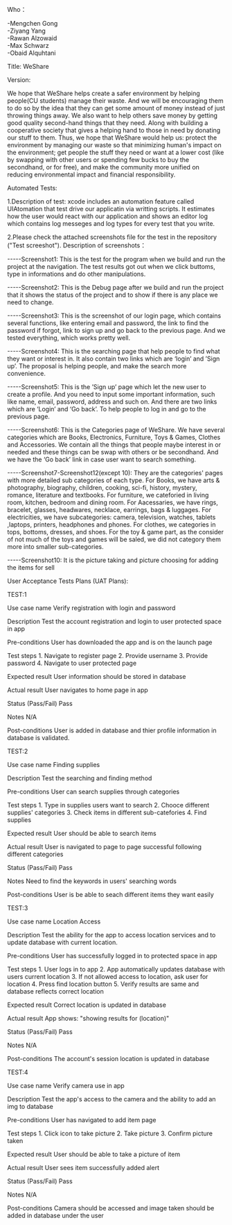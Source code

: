 Who：

-Mengchen Gong  
-Ziyang Yang  
-Rawan Alzowaid  
-Max Schwarz  
-Obaid Alquhtani  


Title: WeShare


Version:

We hope that WeShare helps create a safer environment by helping people(CU students) manage their waste. And we will be encouraging them to do so by the idea that they can get some amount of money instead of just throwing things away. We also want to help others save money by getting good quality second-hand things that they need. Along with building a cooperative society that gives a helping hand to those in need by donating our stuff to them.
Thus, we hope that WeShare would help us: protect the environment by managing our waste so that minimizing human's impact on the environment; get people the stuff they need or want at a lower cost (like by swapping with other users or spending few bucks to buy the secondhand, or for free), and make the community more unified on reducing environmental impact and financial responsibility.


Automated Tests:

1.Description of test: xcode includes an automation feature called UIAtomation that test drive our applicatin via writting scripts. It estimates how the user would react with our application and shows an editor log which contains log messeges and log types for every test that you write. 

2.Please check the attached screenshots file for the test in the repository ("Test screeshot"). Description of screenshots：

-----Screenshot1: This is the test for the program when we build and run the project at the navigation. The test results got out when we click buttoms, type in informations and do other manipulations.

-----Screenshot2: This is the Debug page after we build and run the project that it shows the status of the project and to show if there is any place we need to change.

-----Screenshot3: This is the screenshot of our login page, which contains several functions, like entering email and password, the link to find the password if forgot, link to sign up and go back to the previous page. And we tested everything, which works pretty well.     

-----Screenshot4: This is the searching page that help people to find what they want or interest in. It also contain two links which are ‘login’ and ’Sign up’. The proposal is helping people, and make the search more convenience.

-----Screenshot5: This is the ’Sign up’ page which let the new user to create a profile. And you need to input some important information, such like name, email, password, address and such on. And there are two links which are ‘Login’ and ‘Go back’. To help people to log in and go to the previous page. 

-----Screenshot6: This is the Categories page of WeShare. We have several categories which are Books, Electronics, Furniture, Toys & Games, Clothes and Accessories. We contain all the things that people maybe interest in or needed and these things can be swap with others or be secondhand. And we have the ‘Go back’ link in case user want to search something.

-----Screenshot7-Screenshot12(except 10): They are the categories' pages with more detailed sub categories of each type. For Books, we have arts & photography, biography, children, cooking, sci-fi, history, mystery, romance, literature and textbooks. For furniture, we cateforied in living room, kitchen, bedroom and dining room. For Aacessaries, we have rings, bracelet, glasses, headwares, necklace, earrings, bags & luggages. For electricities, we have subcategories: camera, television, watches, tablets ,laptops, printers, headphones and phones. For clothes, we categories in tops, bottoms, dresses, and shoes. For the toy & game part, as the consider of not much of the toys and games will be saled, we did not category them more into smaller sub-categories.

-----Screenshot10: It is the picture taking and picture choosing for adding the items for sell



User Acceptance Tests Plans (UAT Plans):

TEST:1

Use case name
    Verify registration with login and password

Description
    Test the account registration and login to user protected space in app

Pre-conditions
    User has downloaded the app and is on the launch page

Test steps
    1. Navigate to register page
    2. Provide username
    3. Provide password
    4. Navigate to user protected page

Expected result
    User information should be stored in database

Actual result
    User navigates to home page in app

Status (Pass/Fail)
    Pass

Notes
    N/A

Post-conditions
    User is added in database and thier profile information in database is validated.
    
TEST:2 

Use case name
    Finding supplies

Description
    Test the searching and finding method

Pre-conditions
    User can search supplies through categories

Test steps
    1. Type in supplies users want to search
    2. Chooce different supplies' categories
    3. Check items in different sub-catefories
    4. Find supplies

Expected result
    User should be able to search items

Actual result
    User is navigated to page to page successful following different categories

Status (Pass/Fail)
    Pass

Notes
    Need to find the keywords in users' searching words

Post-conditions
    User is be able to seach different items they want easily
    
TEST:3 

Use case name
    Location Access 

Description
    Test the ability for the app to access location services and to update database with current location.

Pre-conditions
    User has successfully logged in to protected space in app  

Test steps
    1. User logs in to app
    2. App automatically updates database with users current location
    3. If not allowed access to location, ask user for location
    4. Press find location button
    5. Verify results are same and database reflects correct location

Expected result
    Correct location is updated in database  

Actual result
    App shows: "showing results for (location)" 

Status (Pass/Fail)
    Pass

Notes
    N/A

Post-conditions
    The account's session location is updated in database
    
TEST:4

Use case name
    Verify camera use in app

Description
    Test the app's access to the camera and the ability to add an img to database

Pre-conditions
    User has navigated to add item page 

Test steps
    1. Click icon to take picture
    2. Take picture
    3. Confirm picture taken

Expected result
    User should be able to take a picture of item

Actual result
    User sees item successfully added alert

Status (Pass/Fail)
    Pass

Notes
    N/A

Post-conditions
    Camera should be accessed and image taken should be added in database under the user
